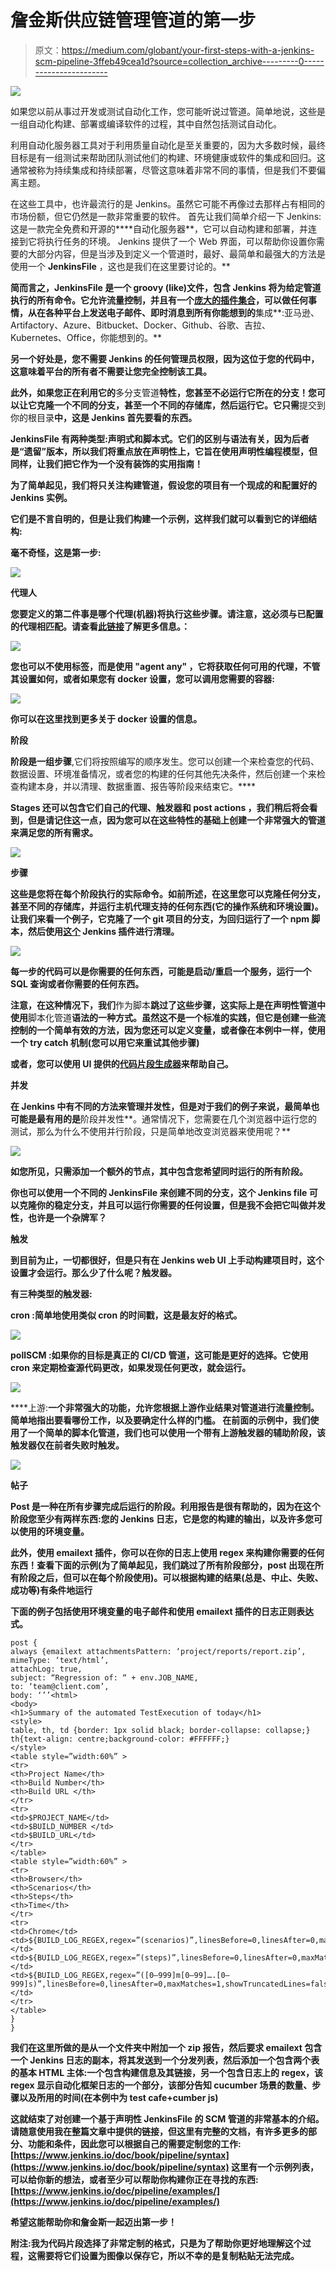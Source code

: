 # 詹金斯供应链管理管道的第一步

> 原文：<https://medium.com/globant/your-first-steps-with-a-jenkins-scm-pipeline-3ffeb49cea1d?source=collection_archive---------0----------------------->

![](img/f560c803a360ea8820a56ac4984576b9.png)

如果您以前从事过开发或测试自动化工作，您可能听说过管道。简单地说，这些是一组自动化构建、部署或编译软件的过程，其中自然包括测试自动化。

利用自动化服务器工具对于利用质量自动化是至关重要的，因为大多数时候，最终目标是有一组测试来帮助团队测试他们的构建、环境健康或软件的集成和回归。这通常被称为持续集成和持续部署，尽管这意味着非常不同的事情，但是我们不要偏离主题。

在这些工具中，也许最流行的是 Jenkins。虽然它可能不再像过去那样占有相同的市场份额，但它仍然是一款非常重要的软件。
首先让我们简单介绍一下 Jenkins:这是一款完全免费和开源的****自动化服务器**，它可以自动构建和部署，并连接到它将执行任务的环境。
Jenkins 提供了一个 Web 界面，可以帮助你设置你需要的大部分内容，但是当涉及到定义一个管道时，最好、最简单和最强大的方法是使用一个 **JenkinsFile** ，这也是我们在这里要讨论的。**

**简而言之，JenkinsFile 是一个 groovy (like)文件，包含 Jenkins 将为给定管道执行的所有命令。它允许流量控制，并且有一个[庞大的插件集合](https://www.jenkins.io/doc/pipeline/steps/)，可以做任何事情，从在各种平台上发送电子邮件、即时消息到所有你能想到的**集成**:亚马逊、Artifactory、Azure、Bitbucket、Docker、Github、谷歌、吉拉、Kubernetes、Office，你能想到的。**

**另一个好处是，您不需要 Jenkins 的任何管理员权限，因为这位于您的代码中，这意味着平台的所有者不需要让您完全控制该工具。**

**此外，如果您正在利用它的**多分支管道**特性，您甚至不必运行它所在的分支！您可以让它克隆一个不同的分支，甚至一个不同的存储库，然后运行它。它只需**提交到你的根目录**中，这是 Jenkins 首先要看的东西。**

**JenkinsFile 有两种类型:声明式和脚本式。它们的区别与语法有关，因为后者是“遗留”版本，所以我们将重点放在声明性上，它旨在使用声明性编程模型，但同样，让我们把它作为一个没有装饰的实用指南！**

**为了简单起见，我们将只关注构建管道，假设您的项目有一个现成的和配置好的 Jenkins 实例。**

**它们是不言自明的，但是让我们构建一个示例，这样我们就可以看到它的详细结构:**

**毫不奇怪，这是第一步:**

**![](img/9f27602280282c90aae90e8b98a7e3e8.png)**

****代理人****

**您要定义的第二件事是哪个代理(机器)将执行这些步骤。请注意，这必须与已配置的代理相匹配。请查看[此链接](https://wiki.jenkins.io/display/JENKINS/Step+by+step+guide+to+set+up+master+and+agent+machines+on+Windows)了解更多信息。：**

**![](img/0feef3303f8962b19838d8960aed8592.png)**

**您也可以不使用标签，而是使用 **"agent any"** ，它将获取任何可用的代理，不管其设置如何，或者如果您有 docker 设置，您可以调用您需要的容器:**

**![](img/56f08152204d2fc8c80c9ec6701e2cfd.png)**

**你可以在这里找到更多关于 docker 设置的信息。**

****阶段****

**阶段是一组步骤**,它们将按照编写的顺序发生。您可以创建一个来检查您的代码、数据设置、环境准备情况，或者您的构建的任何其他先决条件，然后创建一个来检查构建本身，并以清理、数据重置、报告等阶段来结束它。****

**Stages **还可以包含它们自己的代理、触发器和 post actions** ，我们稍后将会看到，但是请记住这一点，因为您可以在这些特性的基础上创建一个非常强大的管道来满足您的所有需求。**

**![](img/1712fa53a57ecdb06cfc8a850f682614.png)**

****步骤****

**这些是您将在每个阶段执行的实际命令。如前所述，在这里您可以克隆任何分支，甚至不同的存储库，并运行主机代理支持的任何东西(它的操作系统和环境设置)。
让我们来看一个例子，它克隆了一个 git 项目的分支，为回归运行了一个 npm 脚本，然后使用[这个](https://www.jenkins.io/doc/pipeline/steps/ws-cleanup/) Jenkins 插件进行清理。**

**![](img/50802490bfb9a62aaa0f502bbc755ed6.png)**

**每一步的代码可以是你需要的任何东西，可能是启动/重启一个服务，运行一个 SQL 查询或者你需要的任何东西。**

**注意，在这种情况下，我们**作为脚本**跳过了这些步骤，这实际上是在声明性管道中使用**脚本化管道**语法的一种方式。虽然这不是一个标准的实践，但它是创建一些流控制的一个简单有效的方法，因为您还可以定义变量，或者像在本例中一样，使用一个 try catch 机制(您可以用它来重试其他步骤)**

**或者，您可以使用 UI 提供的[代码片段生成器](https://www.jenkins.io/doc/book/pipeline/getting-started/#snippet-generator)来帮助自己。**

****并发****

**在 Jenkins 中有不同的方法来管理并发性，但是对于我们的例子来说，最简单也可能是最有用的是**阶段并发性**。通常情况下，您需要在几个浏览器中运行您的测试，那么为什么不使用并行阶段，只是简单地改变浏览器来使用呢？**

**![](img/11b1a33516403d95b0f3cda3c20b829f.png)**

**如您所见，只需添加一个额外的节点，其中包含您希望同时运行的所有阶段。**

**你也可以使用一个不同的 JenkinsFile 来创建不同的分支，这个 Jenkins file 可以克隆你的稳定分支，并且可以运行你需要的任何设置，但是我不会把它叫做并发性，也许是一个杂牌军？**

****触发****

**到目前为止，一切都很好，但是只有在 Jenkins web UI 上手动构建项目时，这个设置才会运行。那么少了什么呢？触发器。**

**有三种类型的触发器:**

**cron :简单地使用类似 cron 的时间戳，这是最友好的格式。**

**![](img/76b6839c0731db567fe01bca081788e4.png)**

****pollSCM** :如果你的目标是真正的 CI/CD 管道，这可能是更好的选择。它使用 cron 来定期检查源代码更改，如果发现任何更改，就会运行。**

**![](img/648495e5896fce8de784fa812eb23324.png)**

****上游:**一个非常强大的功能，允许您根据上游作业结果对管道进行流量控制。简单地指出要看哪份工作，以及要确定什么样的门槛。
在前面的示例中，我们使用了一个简单的脚本化管道，我们也可以使用一个带有上游触发器的辅助阶段，该触发器仅在前者失败时触发。**

**![](img/07eb74c6a7fd44e51378ce3e4ae461fd.png)**

****帖子****

**Post 是一种在所有步骤完成后运行的阶段。利用报告是很有帮助的，因为在这个阶段您至少有两样东西:您的 Jenkins 日志，它是您的构建的输出，以及许多您可以使用的环境变量。**

**此外，**使用 emailext 插件，你可以在你的日志上使用 regex** 来构建你需要的任何东西！查看下面的示例(为了简单起见，我们跳过了所有阶段部分，post 出现在所有阶段之后，但可以在每个阶段使用)。可以根据构建的结果(总是、中止、失败、成功等)有条件地运行**

**下面的例子包括使用环境变量的电子邮件和使用 emailext 插件的日志正则表达式。**

```
post {
always {emailext attachmentsPattern: ‘project/reports/report.zip’,
mimeType: ‘text/html’,
attachLog: true,
subject: “Regression of: “ + env.JOB_NAME,
to: ‘team@client.com’,
body: ‘’’<html>
<body>
<h1>Summary of the automated TestExecution of today</h1>
<style>
table, th, td {border: 1px solid black; border-collapse: collapse;}
th{text-align: centre;background-color: #FFFFFF;}
</style>
<table style=”width:60%” >
<tr>
<th>Project Name</th>
<th>Build Number</th>
<th>Build URL </th>
</tr>
<tr>
<td>$PROJECT_NAME</td>
<td>$BUILD_NUMBER </td>
<td>$BUILD_URL</td>
</tr>
</table>
<table style=”width:60%” >
<tr>
<th>Browser</th>
<th>Scenarios</th>
<th>Steps</th>
<th>Time</th>
</tr>
<tr>
<td>Chrome</td><td>${BUILD_LOG_REGEX,regex=”(scenarios)”,linesBefore=0,linesAfter=0,maxMatches=1,showTruncatedLines=false}</td>
<td>${BUILD_LOG_REGEX,regex=”(steps)”,linesBefore=0,linesAfter=0,maxMatches=1,showTruncatedLines=false}</td>
<td>${BUILD_LOG_REGEX,regex=”([0–999]m[0–99]….[0–999]s)”,linesBefore=0,linesAfter=0,maxMatches=1,showTruncatedLines=false}</td>
</tr>
</table>
}
}
```

**我们在这里所做的是从一个文件夹中附加一个 zip 报告，然后要求 emailext 包含一个 Jenkins 日志的副本，将其发送到一个分发列表，然后添加一个包含两个表的基本 HTML 主体:一个包含构建信息及其链接，另一个包含日志上的 regex，该 regex 显示自动化框架日志的一个部分，该部分告知 cucumber 场景的数量、步骤以及所用的时间(在本例中为 test cafe+cumber js)**

**这就结束了对创建一个基于声明性 JenkinsFile 的 SCM 管道的非常基本的介绍。请随意使用我在整篇文章中提供的链接，但这里有完整的文档，有许多更多的部分、功能和条件，因此您可以根据自己的需要定制您的工作:[https://www.jenkins.io/doc/book/pipeline/syntax](https://www.jenkins.io/doc/book/pipeline/syntax)
这里有一个示例列表，可以给你新的想法，或者至少可以帮助你构建你正在寻找的东西:[https://www.jenkins.io/doc/pipeline/examples/](https://www.jenkins.io/doc/pipeline/examples/)**

**希望这能帮助你和詹金斯一起迈出第一步！**

**附注:我为代码片段选择了非常定制的格式，只是为了帮助你更好地理解这个过程，这需要将它们设置为图像以保存它，所以不幸的是复制粘贴无法完成。**